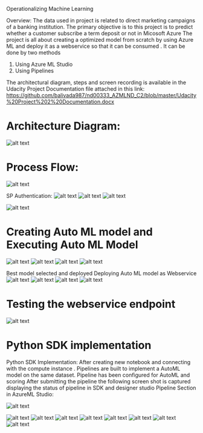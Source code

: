 

Operationalizing Machine Learning

Overview:
The data used in project  is related to direct marketing campaigns of a banking institution. The primary objective is to this project is to predict whether a customer subscribe a term deposit or not in Micosoft Azure 
The project is all about creating a optimized model from scratch  by using Azure ML and deploy it as a webservice so that it can be consumed . 
It can be  done by two methods 
1.	Using Azure ML Studio 
2. Using Pipelines


The architectural diagram, steps and screen recording is available in the Udacity Project Documentation file attached in  this link: 
https://github.com/balivada987/nd00333_AZMLND_C2/blob/master/Udacity%20Project%202%20Documentation.docx


# Architecture Diagram:

![alt text](https://github.com/balivada987/nd00333_AZMLND_C2/blob/master/ArchitectureDia%201.png)


# Process Flow:
![alt text](https://github.com/balivada987/nd00333_AZMLND_C2/blob/master/ProceeFlow%202.PNG)

SP Authentication:
![alt text](https://github.com/balivada987/nd00333_AZMLND_C2/blob/master/SP%20Authentication.png)
![alt text](https://github.com/balivada987/nd00333_AZMLND_C2/blob/master/SP%20Authentication%202.png)
![alt text](https://github.com/balivada987/nd00333_AZMLND_C2/blob/master/SP%20Authentication%203.png)


![alt text](https://github.com/balivada987/nd00333_AZMLND_C2/blob/master/SP%20Authentication%204.png)

# Creating Auto ML model and Executing Auto ML Model
![alt text](https://github.com/balivada987/nd00333_AZMLND_C2/blob/master/AutoML1.png)
![alt text](https://github.com/balivada987/nd00333_AZMLND_C2/blob/master/AutoMl2.png)
![alt text](https://github.com/balivada987/nd00333_AZMLND_C2/blob/master/AutoML3.png)
![alt text](https://github.com/balivada987/nd00333_AZMLND_C2/blob/master/AutoML4.png)

 Best model selected and deployed Deploying Auto ML model as Webservice 
![alt text](https://github.com/balivada987/nd00333_AZMLND_C2/blob/master/AutoML5.png)
![alt text](https://github.com/balivada987/nd00333_AZMLND_C2/blob/master/AutoML6.png)
![alt text](https://github.com/balivada987/nd00333_AZMLND_C2/blob/master/AutoML7.png)
![alt text](https://github.com/balivada987/nd00333_AZMLND_C2/blob/master/AutoML8.png)
# Testing the webservice endpoint
![alt text](https://github.com/balivada987/nd00333_AZMLND_C2/blob/master/AutoML9.png)

# Python SDK implementation
Python SDK Implementation:
After creating new notebook and connecting with the compute instance . Pipelines are built to implement a AutoML model on the same dataset.  Pipeline has been configured for AutoML and scoring
After submitting the pipeline the following screen shot is captured displaying the  status of pipeline in SDK and  designer studio
Pipeline Section in AzureML Studio:


![alt text](https://github.com/balivada987/nd00333_AZMLND_C2/blob/master/AutoML10.png)


![alt text](https://github.com/balivada987/nd00333_AZMLND_C2/blob/master/AutoML11.png)
![alt text](https://github.com/balivada987/nd00333_AZMLND_C2/blob/master/AutoMl12.png)
![alt text](https://github.com/balivada987/nd00333_AZMLND_C2/blob/master/AutoML13.png)
![alt text](https://github.com/balivada987/nd00333_AZMLND_C2/blob/master/AutoML14.png)
![alt text](https://github.com/balivada987/nd00333_AZMLND_C2/blob/master/AutoML15.png)
![alt text](https://github.com/balivada987/nd00333_AZMLND_C2/blob/master/AutoML16.png)
![alt text](https://github.com/balivada987/nd00333_AZMLND_C2/blob/master/AutoML17.png)
![alt text](https://github.com/balivada987/nd00333_AZMLND_C2/blob/master/AutoML18.png)

